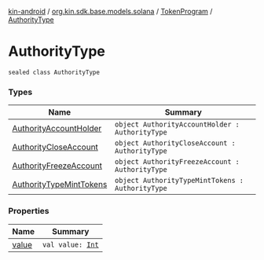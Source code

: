 [kin-android](../../../index.md) / [org.kin.sdk.base.models.solana](../../index.md) / [TokenProgram](../index.md) / [AuthorityType](./index.md)

# AuthorityType

`sealed class AuthorityType`

### Types

| Name | Summary |
|---|---|
| [AuthorityAccountHolder](-authority-account-holder.md) | `object AuthorityAccountHolder : AuthorityType` |
| [AuthorityCloseAccount](-authority-close-account.md) | `object AuthorityCloseAccount : AuthorityType` |
| [AuthorityFreezeAccount](-authority-freeze-account.md) | `object AuthorityFreezeAccount : AuthorityType` |
| [AuthorityTypeMintTokens](-authority-type-mint-tokens.md) | `object AuthorityTypeMintTokens : AuthorityType` |

### Properties

| Name | Summary |
|---|---|
| [value](value.md) | `val value: `[`Int`](https://kotlinlang.org/api/latest/jvm/stdlib/kotlin/-int/index.html) |

